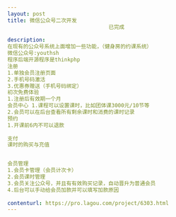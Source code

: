 ```yaml
---                
layout: post       
title: 微信公众号二次开发
                                已完成
           
description: 
在现有的公众号系统上面增加一些功能，（健身房的约课系统）
微信公众号:youthsh
程序后端开源程序是thinkphp
注册 
1.单独会员注册页面
2.手机号码激活
3.优惠券赠送（手机号码绑定）
初次免费体验 
1.注册后有效期一个月 
会员中心 1.课程可以设置课时，比如团体课3000元/10节等
2.会员可以在后台查看所有剩余课时和消费的课时记录 
预约 
1.开课前6内不可以退款 
 
支付 
课时的购买与充值 


会员管理
1.会员卡管理（会员计次卡）
2.会员课时管理
3.会员关注公众号，并且有有效购买记录，自动晋升为普通会员
4.后台可以手动给会员加款并可以填写加款原因
     
contenturl: https://pro.lagou.com/project/6303.html      
---                 
```

